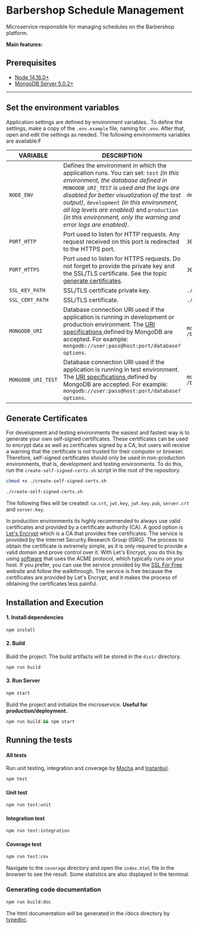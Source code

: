 # Barbershop Schedule Management

Microservice responsible for managing schedules on the Barbershop platform.

**Main features:**

## Prerequisites

- [Node 14.16.0+](https://nodejs.org/en/download/)
- [MongoDB Server 5.0.2+](https://www.mongodb.com/download-center/community)

---

## Set the environment variables

Application settings are defined by environment variables.. To define the settings, make a copy of the `.env.example`
file, naming for `.env`. After that, open and edit the settings as needed. The following environments variables are
available:F

| VARIABLE | DESCRIPTION  | DEFAULT |
|-----|-----|-----|
| `NODE_ENV` | Defines the environment in which the application runs. You can set: `test` _(in this environment, the database defined in `MONGODB_URI_TEST` is used and the logs are disabled for better visualization of the test output)_, `development` _(in this environment, all log levels are enabled)_ and `production` _(in this environment, only the warning and error logs are enabled)_. | `development` |
| `PORT_HTTP` | Port used to listen for HTTP requests. Any request received on this port is redirected to the HTTPS port. | `3000` |
| `PORT_HTTPS` | Port used to listen for HTTPS requests. Do not forget to provide the private key and the SSL/TLS certificate. See the topic [generate certificates](#generate-certificates). | `3001` |
| `SSL_KEY_PATH` | SSL/TLS certificate private key. | `./.certs/server_key.pem` |
| `SSL_CERT_PATH` | SSL/TLS certificate. | `./.certs/server_cert.pem` |
| `MONGODB_URI` | Database connection URI used if the application is running in development or production environment. The [URI specifications ](https://docs.mongodb.com/manual/reference/connection-string) defined by MongoDB are accepted. For example: `mongodb://user:pass@host:port/database?options`. | `mongodb://127.0.0.1:27017`<br/>`/barbershop` |
| `MONGODB_URI_TEST` | Database connection URI used if the application is running in test environment. The [URI specifications ](https://docs.mongodb.com/manual/reference/connection-string) defined by MongoDB are accepted. For example: `mongodb://user:pass@host:port/database?options`. | `mongodb://127.0.0.1:27017`<br/>`/barbershop-test` |

## Generate Certificates

For development and testing environments the easiest and fastest way is to generate your own self-signed certificates.
These certificates can be used to encrypt data as well as certificates signed by a CA, but users will receive a warning
that the certificate is not trusted for their computer or browser. Therefore, self-signed certificates should only be
used in non-production environments, that is, development and testing environments. To do this, run
the `create-self-signed-certs.sh` script in the root of the repository.

```sh
chmod +x ./create-self-signed-certs.sh
```

```sh
./create-self-signed-certs.sh
```

The following files will be created: `ca.crt`, `jwt.key`, `jwt.key.pub`, `server.crt` and `server.key`.

In production environments its highly recommended to always use valid certificates and provided by a certificate
authority (CA). A good option is [Let's Encrypt](https://letsencrypt.org)  which is a CA that provides free
certificates. The service is provided by the Internet Security Research Group (ISRG). The process to obtain the
certificate is extremely simple, as it is only required to provide a valid domain and prove control over it. With Let's
Encrypt, you do this by using [software](https://certbot.eff.org/) that uses the ACME protocol, which typically runs on
your host. If you prefer, you can use the service provided by the [SSL For Free](https://www.sslforfree.com/)  website
and follow the walkthrough. The service is free because the certificates are provided by Let's Encrypt, and it makes the
process of obtaining the certificates less painful.

## Installation and Execution

#### 1. Install dependencies

```sh  
npm install    
```

#### 2. Build

Build the project. The build artifacts will be stored in the `dist/` directory.

```sh  
npm run build    
```

#### 3. Run Server

```sh  
npm start
```

Build the project and initialize the microservice. **Useful for production/deployment.**

```sh  
npm run build && npm start
```

## Running the tests

#### All tests

Run unit testing, integration and coverage by [Mocha](https://mochajs.org/) and [Instanbul](https://istanbul.js.org/).

```sh  
npm test
```

#### Unit test

```sh  
npm run test:unit
```

#### Integration test

```sh  
npm run test:integration
```

#### Coverage  test

```sh  
npm run test:cov
```

Navigate to the `coverage` directory and open the `index.html` file in the browser to see the result. Some statistics
are also displayed in the terminal.

### Generating code documentation

```sh  
npm run build:doc
```

The html documentation will be generated in the /docs directory by [typedoc](https://typedoc.org/).
